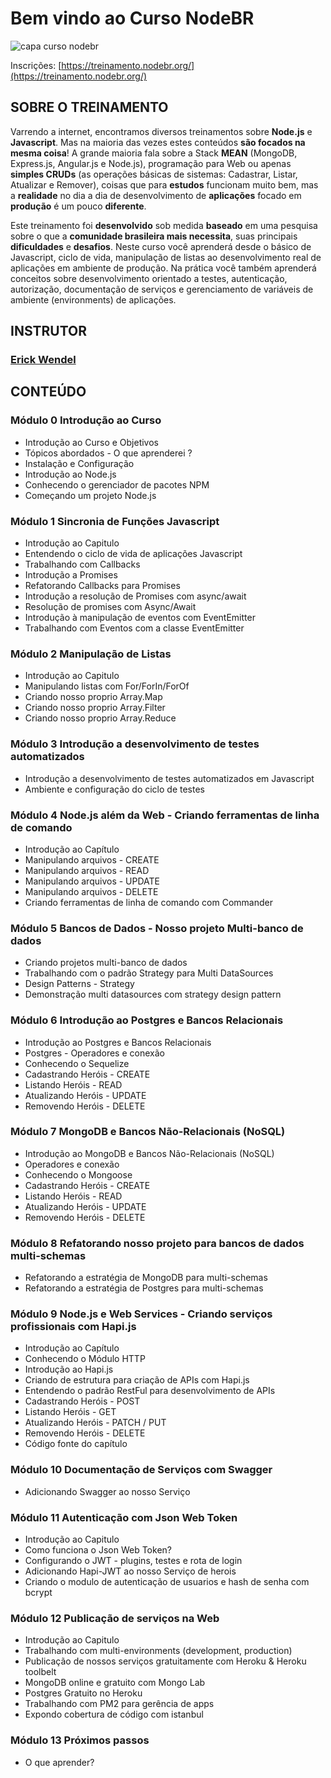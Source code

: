 # Bem vindo ao Curso NodeBR

<img src="https://raw.githubusercontent.com/nodejsbrazil/cursonodebr01/master/src/nodebr.jpeg" alt="capa curso nodebr" title="Bem vindo ao Curso NodeBR"  />

Inscrições: [https://treinamento.nodebr.org/](https://treinamento.nodebr.org/)

## SOBRE O TREINAMENTO

Varrendo a internet, encontramos diversos treinamentos sobre  **Node.js**  e  **Javascript**. Mas na maioria das vezes estes conteúdos  **são focados na mesma coisa**! A grande maioria fala sobre a Stack  **MEAN**  (MongoDB, Express.js, Angular.js e Node.js), programação para Web ou apenas  **simples CRUDs**  (as operações básicas de sistemas: Cadastrar, Listar, Atualizar e Remover), coisas que para **estudos**  funcionam muito bem, mas a  **realidade**  no dia a dia de desenvolvimento de  **aplicações**  focado em  **produção**  é um pouco **diferente**.

Este treinamento foi  **desenvolvido**  sob medida  **baseado**  em uma pesquisa sobre o que a  **comunidade brasileira mais necessita**, suas principais  **dificuldades**  e  **desafios**. Neste curso você aprenderá desde o básico de Javascript, ciclo de vida, manipulação de listas ao desenvolvimento real de aplicações em ambiente de produção. Na prática você também aprenderá conceitos sobre desenvolvimento orientado a testes, autenticação, autorização, documentação de serviços e gerenciamento de variáveis de ambiente (environments) de aplicações.

## INSTRUTOR

### [Erick Wendel](https://twitter.com/erickwendel_)

## CONTEÚDO

### Módulo 0  Introdução ao Curso

- Introdução ao Curso e Objetivos
- Tópicos abordados - O que aprenderei ?
- Instalação e Configuração
- Introdução ao Node.js
- Conhecendo o gerenciador de pacotes NPM
- Começando um projeto Node.js

### Módulo 1  Sincronia de Funções Javascript

- Introdução ao Capitulo
- Entendendo o ciclo de vida de aplicações Javascript
- Trabalhando com Callbacks
- Introdução a Promises
- Refatorando Callbacks para Promises
- Introdução a resolução de Promises com async/await
- Resolução de promises com Async/Await
- Introdução à manipulação de eventos com EventEmitter
- Trabalhando com Eventos com a classe EventEmitter

### Módulo 2  Manipulação de Listas

- Introdução ao Capitulo
- Manipulando listas com For/ForIn/ForOf
- Criando nosso proprio Array.Map
- Criando nosso proprio Array.Filter
- Criando nosso proprio Array.Reduce

### Módulo 3  Introdução a desenvolvimento de testes automatizados

- Introdução a desenvolvimento de testes automatizados em Javascript
- Ambiente e configuração do ciclo de testes

### Módulo 4  Node.js além da Web - Criando ferramentas de linha de comando

- Introdução ao Capítulo
- Manipulando arquivos - CREATE
- Manipulando arquivos - READ
- Manipulando arquivos - UPDATE
- Manipulando arquivos - DELETE
- Criando ferramentas de linha de comando com Commander

### Módulo 5  Bancos de Dados - Nosso projeto Multi-banco de dados

- Criando projetos multi-banco de dados
- Trabalhando com o padrão Strategy para Multi DataSources
- Design Patterns - Strategy
- Demonstração multi datasources com strategy design pattern

### Módulo 6  Introdução ao Postgres e Bancos Relacionais

- Introdução ao Postgres e Bancos Relacionais
- Postgres - Operadores e conexão
- Conhecendo o Sequelize
- Cadastrando Heróis - CREATE
- Listando Heróis - READ
- Atualizando Heróis - UPDATE
- Removendo Heróis - DELETE

### Módulo 7  MongoDB e Bancos Não-Relacionais (NoSQL)

- Introdução ao MongoDB e Bancos Não-Relacionais (NoSQL)
- Operadores e conexão
- Conhecendo o Mongoose
- Cadastrando Heróis - CREATE
- Listando Heróis - READ
- Atualizando Heróis - UPDATE
- Removendo Heróis - DELETE

### Módulo 8  Refatorando nosso projeto para bancos de dados multi-schemas

- Refatorando a estratégia de MongoDB para multi-schemas
- Refatorando a estratégia de Postgres para multi-schemas

### Módulo 9  Node.js e Web Services - Criando serviços profissionais com Hapi.js

- Introdução ao Capítulo
- Conhecendo o Módulo HTTP
- Introdução ao Hapi.js
- Criando de estrutura para criação de APIs com Hapi.js
- Entendendo o padrão RestFul para desenvolvimento de APIs
- Cadastrando Heróis - POST
- Listando Heróis - GET
- Atualizando Heróis - PATCH / PUT
- Removendo Heróis - DELETE
- Código fonte do capítulo

### Módulo 10  Documentação de Serviços com Swagger

- Adicionando Swagger ao nosso Serviço

### Módulo 11  Autenticação com Json Web Token

- Introdução ao Capitulo
- Como funciona o Json Web Token?
- Configurando o JWT - plugins, testes e rota de login
- Adicionando Hapi-JWT ao nosso Serviço de herois
- Criando o modulo de autenticação de usuarios e hash de senha com bcrypt

### Módulo 12  Publicação de serviços na Web

- Introdução ao Capitulo
- Trabalhando com multi-environments (development, production)
- Publicação de nossos serviços gratuitamente com Heroku & Heroku toolbelt
- MongoDB online e gratuito com Mongo Lab
- Postgres Gratuito no Heroku
- Trabalhando com PM2 para gerência de apps
- Expondo cobertura de código com istanbul

### Módulo 13  Próximos passos

- O que aprender?
